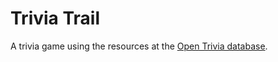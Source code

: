 # Trivia Trail

A trivia game using the resources at the [Open Trivia database](https://opentdb.com).
